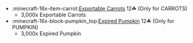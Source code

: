 - :minecraft-16x-item-carrot:[Exportable Carrots](https://wiki.hypixel.net/Exportable_Carrots) 12☘ (Only for CARROTS)
    * 3,000x Exportable Carrots
- :minecraft-16x-block-pumpkin_top:[Expired Pumpkin](https://wiki.hypixel.net/Expired_Pumpkin) 12☘ (Only for PUMPKIN)
    * 3,000x Expired Pumpkin